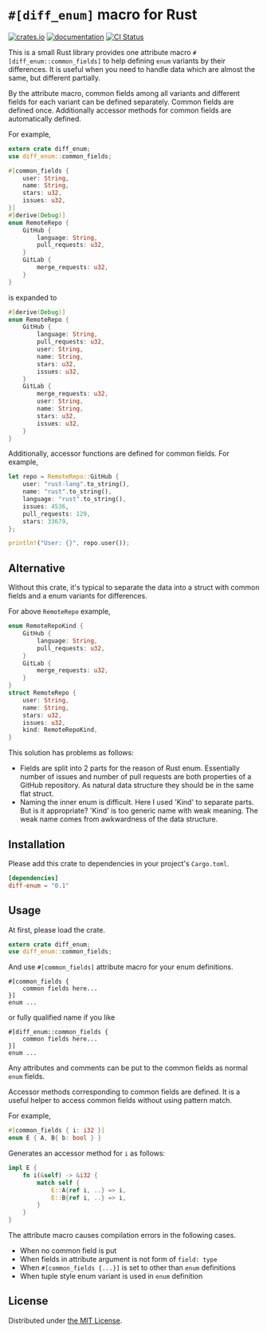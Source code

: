 `#[diff_enum]` macro for Rust
=============================
[![crates.io][crate-badge]][crate]
[![documentation][doc-badge]][doc]
[![CI Status][travis-ci-badge]][travis-ci]

This is a small Rust library provides one attribute macro `#[diff_enum::common_fields]` to help defining
`enum` variants by their differences. It is useful when you need to handle data which are almost the
same, but different partially.

By the attribute macro, common fields among all variants and different fields for each variant can
be defined separately. Common fields are defined once. Additionally accessor methods for common fields
are automatically defined.

For example,

```rust
extern crate diff_enum;
use diff_enum::common_fields;

#[common_fields {
    user: String,
    name: String,
    stars: u32,
    issues: u32,
}]
#[derive(Debug)]
enum RemoteRepo {
    GitHub {
        language: String,
        pull_requests: u32,
    }
    GitLab {
        merge_requests: u32,
    }
}
```

is expanded to

```rust
#[derive(Debug)]
enum RemoteRepo {
    GitHub {
        language: String,
        pull_requests: u32,
        user: String,
        name: String,
        stars: u32,
        issues: u32,
    }
    GitLab {
        merge_requests: u32,
        user: String,
        name: String,
        stars: u32,
        issues: u32,
    }
}
```

Additionally, accessor functions are defined for common fields. For example,

```rust
let repo = RemoteRepo::GitHub {
    user: "rust-lang".to_string(),
    name: "rust".to_string(),
    language: "rust".to_string(),
    issues: 4536,
    pull_requests: 129,
    stars: 33679,
};

println!("User: {}", repo.user());
```



## Alternative

Without this crate, it's typical to separate the data into a struct with common fields and a enum
variants for differences.

For above `RemoteRepo` example,

```rust
enum RemoteRepoKind {
    GitHub {
        language: String,
        pull_requests: u32,
    }
    GitLab {
        merge_requests: u32,
    }
}
struct RemoteRepo {
    user: String,
    name: String,
    stars: u32,
    issues: u32,
    kind: RemoteRepoKind,
}
```

This solution has problems as follows:

- Fields are split into 2 parts for the reason of Rust enum. Essentially number of issues and number
  of pull requests are both properties of a GitHub repository. As natural data structure they should
  be in the same flat struct.
- Naming the inner enum is difficult. Here I used 'Kind' to separate parts. But is it appropriate?
  'Kind' is too generic name with weak meaning. The weak name comes from awkwardness of the data
  structure.



## Installation

Please add this crate to dependencies in your project's `Cargo.toml`.

```toml
[dependencies]
diff-enum = "0.1"
```



## Usage

At first, please load the crate.

```rust
extern crate diff_enum;
use diff_enum::common_fields;
```

And use `#[common_fields]` attribute macro for your enum definitions.

```
#[common_fields {
    common fields here...
}]
enum ...
```

or fully qualified name if you like

```
#[diff_enum::common_fields {
    common fields here...
}]
enum ...
```

Any attributes and comments can be put to the common fields as normal `enum` fields.

Accessor methods corresponding to common fields are defined. It is a useful helper to access common
fields without using pattern match.

For example,

```rust
#[common_fields { i: i32 }]
enum E { A, B{ b: bool } }
```

Generates an accessor method for `i` as follows:

```rust
impl E {
    fn i(&self) -> &i32 {
        match self {
            E::A{ref i, ..} => i,
            E::B{ref i, ..} => i,
        }
    }
}
```

The attribute macro causes compilation errors in the following cases.

- When no common field is put
- When fields in attribute argument is not form of `field: type`
- When `#[common_fields {...}]` is set to other than `enum` definitions
- When tuple style enum variant is used in `enum` definition



## License

Distributed under [the MIT License](./LICENSE.txt).


[crate]: https://crates.io/crates/diff-enum
[crate-badge]: https://img.shields.io/crates/v/diff-enum.svg
[doc-badge]: https://docs.rs/diff-enum/badge.svg
[doc]: https://docs.rs/diff-enum
[travis-ci-badge]: https://travis-ci.org/rhysd/diff-enum.svg?branch=master
[travis-ci]: https://travis-ci.org/rhysd/diff-enum
